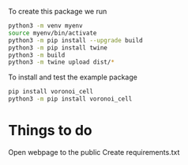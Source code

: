 

To create this package we run
```bash
python3 -m venv myenv
source myenv/bin/activate
python3 -m pip install --upgrade build
python3 -m pip install twine
python3 -m build
python3 -m twine upload dist/*
```

To install and test the example package
```bash
pip install voronoi_cell
python3 -m pip install voronoi_cell
```


# Things to do
Open webpage to the public
Create requirements.txt
